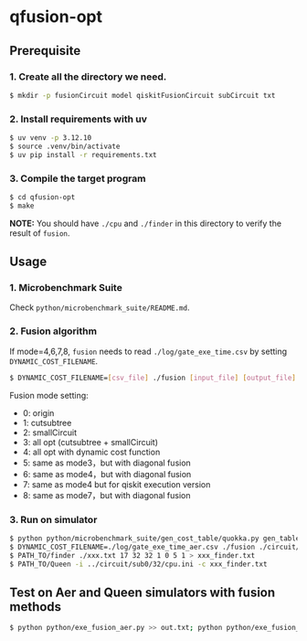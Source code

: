 # qfusion-opt

## Prerequisite

### 1. Create all the directory we need.

```bash
$ mkdir -p fusionCircuit model qiskitFusionCircuit subCircuit txt
```

### 2. Install requirements with uv

```bash
$ uv venv -p 3.12.10
$ source .venv/bin/activate
$ uv pip install -r requirements.txt
```

### 3. Compile the target program

``` bash
$ cd qfusion-opt
$ make
```

**NOTE:** You should have `./cpu` and `./finder` in this directory to verify the result of `fusion`.

## Usage

### 1. Microbenchmark Suite

Check `python/microbenchmark_suite/README.md`.

### 2. Fusion algorithm

If mode=4,6,7,8, `fusion` needs to read `./log/gate_exe_time.csv` by setting `DYNAMIC_COST_FILENAME`.

```bash
$ DYNAMIC_COST_FILENAME=[csv_file] ./fusion [input_file] [output_file] [max_fusion_qubit] [total_qubit] [mode]
```

Fusion mode setting:

+ 0: origin
+ 1: cutsubtree
+ 2: smallCircuit
+ 3: all opt (cutsubtree + smallCircuit)
+ 4: all opt with dynamic cost function
+ 5: same as mode3，but with diagonal fusion
+ 6: same as mode4，but with diagonal fusion
+ 7: same as mode4 but for qiskit execution version
+ 8: same as mode7，but with diagonal fusion

### 3. Run on simulator

```bash
$ python python/microbenchmark_suite/gen_cost_table/quokka.py gen_table 32 17
$ DYNAMIC_COST_FILENAME=./log/gate_exe_time_aer.csv ./fusion ./circuit/sc32.txt ./xxx.txt 5 32 8 >fusion_dump.txt
$ PATH_TO/finder ./xxx.txt 17 32 32 1 0 5 1 > xxx_finder.txt
$ PATH_TO/Queen -i ../circuit/sub0/32/cpu.ini -c xxx_finder.txt
```

## Test on Aer and Queen simulators with fusion methods

```bash
$ python python/exe_fusion_aer.py >> out.txt; python python/exe_fusion_queen.py >> out.txt
```